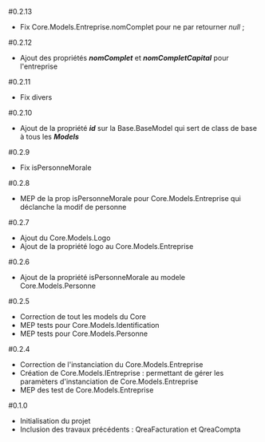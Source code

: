 #0.2.13
* Fix Core.Models.Entreprise.nomComplet pour ne par retourner *null* ; 

#0.2.12
* Ajout des propriétés ***nomComplet*** et ***nomCompletCapital*** pour l'entreprise

#0.2.11
* Fix divers

#0.2.10
* Ajout de la propriété ***id*** sur la Base.BaseModel qui sert de class de base à tous les ***Models***

#0.2.9
* Fix isPersonneMorale

#0.2.8
* MEP de la prop isPersonneMorale pour Core.Models.Entreprise qui déclanche la modif de personne

#0.2.7
* Ajout du Core.Models.Logo
* Ajout de la propriété logo au Core.Models.Entreprise

#0.2.6
* Ajout de la propriété isPersonneMorale au modele Core.Models.Personne

#0.2.5
* Correction de tout les models du Core
* MEP tests pour Core.Models.Identification
* MEP tests pour Core.Models.Personne

#0.2.4
* Correction de l'instanciation du Core.Models.Entreprise
* Création de Core.Models.IEntreprise : permettant de gérer les paramèters d'instanciation de Core.Models.Entreprise
* MEP des test de Core.Models.Entreprise

#0.1.0
* Initialisation du projet 
* Inclusion des travaux précédents : QreaFacturation et QreaCompta